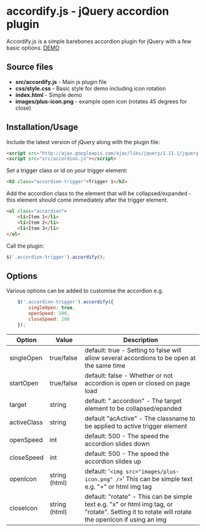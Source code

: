 # accordify.js - jQuery accordion plugin #

Accordify.js is a simple barebones accordion plugin for jQuery with a few basic options.
[DEMO](http://www.deanblog.co.uk/article/17/accordify-js-a-simple-jquery-accordion-plugin)
## Source files ##

- **src/accordify.js** - Main js plugin file
- **css/style.css** - Basic style for demo including icon rotation
- **index.html** - Simple demo
- **images/plus-icon.png** - example open icon (rotates 45 degrees for close)

## Installation/Usage ##

Include the latest version of jQuery along with the plugin file:
```html
<script src="http://ajax.googleapis.com/ajax/libs/jquery/1.11.1/jquery.min.js"></script>
<script src="src/accordion.js"></script>
```

Set a trigger class or id on your trigger element:
```html
<h2 class="accordion-trigger">Trigger 1</h2>
```
Add the accordion class to the element that will be collapsed/expanded - this element should come immediately after the trigger element.
```html
<ul class="accordion">
	<li>Item 1</li>
	<li>Item 2</li>
	<li>Item 3</li>
</ul>
```

Call the plugin:
```javascript
$('.accordion-trigger').accordify();
```

## Options ##
Various options can be added to customise the accordion e.g.
```javascript
	$('.accordion-trigger').accordify({
		singleOpen: true,
		openSpeed: 500,
		closeSpeed: 200
	});
```


| Option        | Value           | Description  |
| ------------- |---------------| -----|
| singleOpen      | true/false | default: true - Setting to false will allow several accordions to be open at the same time |
| startOpen      | true/false      |   default: false - Whether or not accordion is open or closed on page load |
| target | string      |  default: ".accordion" - The target element to be collapsed/epanded|
| activeClass | string      |   default "acActive" -  The classname to be applied to active trigger element|
| openSpeed | int      |   default: 500 - The speed the accordion slides down |
| closeSpeed | int      |  default: 500 - The speed the accordion slides up |
| openIcon | string (html)      |   default: '`<img src="images/plus-icon.png" />`' This can be simple text e.g. "+" or html img tag |
| closeIcon | string (html)      | default: "rotate" -   This can be simple text e.g. "x" or html img tag, or "rotate". Setting it to rotate will rotate the openIcon if using an img |
